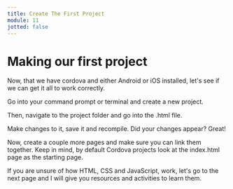 ```yaml
---
title: Create The First Project
module: 11
jotted: false
---
```


# Making our first project

Now, that we have cordova and either Android or iOS installed, let's see if we can get it all to work correctly.

Go into your command prompt or terminal and create a new project.

Then, navigate to the project folder and go into the .html file.

Make changes to it, save it and recompile.  Did your changes appear?  Great!

Now, create a couple more pages and make sure you can link them together.  Keep in mind, by default Cordova projects look at the index.html page as the starting page.

If you are unsure of how HTML, CSS and JavaScript, work, let's go to the next page and I will give you resources and activities to learn them.

<!--
<iframe width="560" height="315" src="https://www.youtube.com/embed/qfrC1FrP4NA" frameborder="0" allow="accelerometer; autoplay; encrypted-media; gyroscope; picture-in-picture" allowfullscreen></iframe>-->